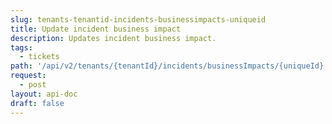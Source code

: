 ```yaml
---
slug: tenants-tenantid-incidents-businessimpacts-uniqueid
title: Update incident business impact
description: Updates incident business impact.
tags:
  - tickets
path: '/api/v2/tenants/{tenantId}/incidents/businessImpacts/{uniqueId}'
request:
  - post
layout: api-doc
draft: false
---
```

